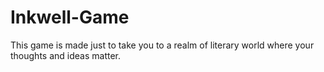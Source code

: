 # Inkwell-Game
This game is made just to take you to a realm of literary world where your thoughts and ideas matter.
